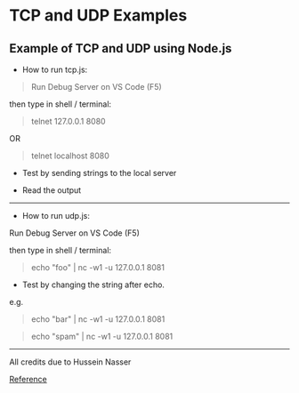 # TCP and UDP Examples

## Example of TCP and UDP using Node.js

* How to run tcp.js:

> Run Debug Server on VS Code (F5)

then type in shell / terminal:

> telnet 127.0.0.1 8080

OR

> telnet localhost 8080

* Test by sending strings to the local server

* Read the output

---------------------------------------
* How to run udp.js:


Run Debug Server on VS Code (F5)

then type in shell / terminal:


> echo "foo" | nc -w1 -u 127.0.0.1 8081

* Test by changing the string after echo.

e.g.

> echo "bar" | nc -w1 -u 127.0.0.1 8081

> echo "spam" | nc -w1 -u 127.0.0.1 8081

-----------------------------------------
All credits due to Hussein Nasser

[Reference](https://www.youtube.com/watch?v=qqRYkcta6IE&t)
